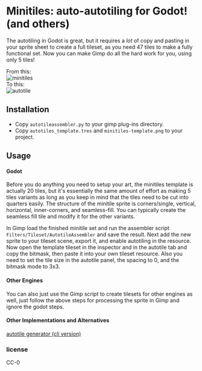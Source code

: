 # Minitiles: auto-autotiling for Godot! (and others)

The autotiling in Godot is great, but it requires a *lot* of copy and pasting in your sprite sheet to create a full tileset, as you need 47 tiles to make a fully functional set. Now you can make Gimp do all the hard work for you, using only 5 tiles!

From this:  
![minitiles](https://github.com/lunarfyre7/GodotAutotileAssembler/raw/master/demo/minitiles.png)  
To this:  
![autotile](https://github.com/lunarfyre7/GodotAutotileAssembler/raw/master/demo/autotiles.png)

## Installation

* Copy `autotileassembler.py` to your gimp plug-ins directory.
* Copy `autotiles_template.tres` and `minitiles-template.png` to your project.

## Usage
#### Godot

Before you do anything you need to setup your art, the minitiles template is actually 20 tiles, but it's essentially the same amount of effort as making 5 tiles variants as long as you keep in mind that the tiles need to be cut into quarters easily. The structure of the minitile sprite is corners/single, vertical, horizontal, inner-corners, and seamless-fill. You can typically create the seamless fill tile and modify it for the other variants.

In Gimp load the finished minitile set and run the assembler script `Filters/Tileset/AutotileAssembler` and save the result. Next add the new sprite to your tileset scene, export it, and enable autotiling in the resource. Now open the template tileset in the inspector and in the autotile tab and copy the bitmask, then paste it into your own tileset resource. Also you need to set the tile size in the autotile panel, the spacing to 0, and the bitmask mode to 3x3.

#### Other Engines

You can also just use the Gimp script to create tilesets for other engines as well, just follow the above steps for processing the sprite in Gimp and ignore the godot steps.

#### Other Implementations and Alternatives
[autotile generator (cli version)](https://github.com/HeartoLazor/autotile_generator)

### license
CC-0
